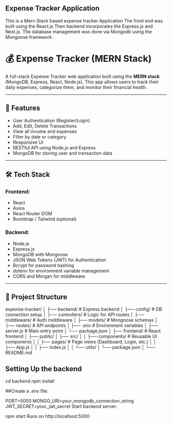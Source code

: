 ## Expense Tracker Application 

This is a Mern Stack based expense tracker Application
The front end was built using the React.js
 Then backend incorporates the Express.js and 
 Next.js. 
 The database management was done via Mongodb
using the Mongoose framework . 



# 💰 Expense Tracker (MERN Stack)

A full-stack Expense Tracker web application built using the **MERN stack** (MongoDB, Express, React, Node.js). This app allows users to track their daily expenses, categorize them, and monitor their financial health.

---

## 🧾 Features

- User Authentication (Register/Login)
- Add, Edit, Delete Transactions
- View all income and expenses
- Filter by date or category
- Responsive UI
- RESTful API using Node.js and Express
- MongoDB for storing user and transaction data

---

## 🛠️ Tech Stack

### Frontend:
- React
- Axios
- React Router DOM
- Bootstrap / Tailwind (optional)

### Backend:
- Node.js
- Express.js
- MongoDB with Mongoose
- JSON Web Tokens (JWT) for Authentication
- Bcrypt for password hashing
- dotenv for environment variable management
- CORS and Morgan for middleware

---

## 📁 Project Structure

expense-tracker/
│
├── backend/ # Express backend
│ ├── config/ # DB connection setup
│ ├── controllers/ # Logic for API routes
│ ├── middleware/ # Auth middleware
│ ├── models/ # Mongoose schemas
│ ├── routes/ # API endpoints
│ ├── .env # Environment variables
│ ├── server.js # Main entry point
│ └── package.json
│
├── frontend/ # React frontend
│ ├── public/
│ ├── src/
│ │ ├── components/ # Reusable UI components
│ │ ├── pages/ # Page views (Dashboard, Login, etc.)
│ │ ├── App.js
│ │ ├── index.js
│ │ └── utils/
│ └── package.json
│
└── README.md

## Setting Up the backend 

cd backend
npm install


##Create a .env file:


PORT=5000
MONGO_URI=your_mongodb_connection_string
JWT_SECRET=your_jwt_secret
Start backend server:


npm start
Runs on http://localhost:5000






